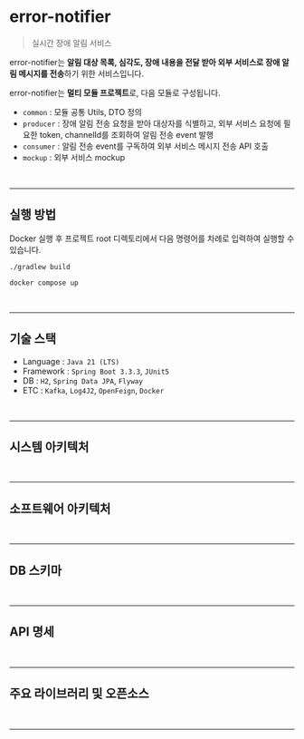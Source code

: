 # error-notifier
> 실시간 장애 알림 서비스


error-notifier는 **알림 대상 목록, 심각도, 장애 내용을 전달 받아 외부 서비스로 장애 알림 메시지를 전송**하기 위한 서비스입니다.

error-notifier는 **멀티 모듈 프로젝트**로, 다음 모듈로 구성됩니다.

- `common` : 모듈 공통 Utils, DTO 정의
- `producer` : 장애 알림 전송 요청을 받아 대상자를 식별하고, 외부 서비스 요청에 필요한 token, channelId를 조회하여 알림 전송 event 발행
- `consumer` : 알림 전송 event를 구독하여 외부 서비스 메시지 전송 API 호출
- `mockup` : 외부 서비스 mockup

<br>

---

## 실행 방법

Docker 실행 후 프로젝트 root 디렉토리에서 다음 명령어를 차례로 입력하여 실행할 수 있습니다.

```
./gradlew build

docker compose up
```

<br>

---

## 기술 스택

- Language : `Java 21 (LTS)`
- Framework : `Spring Boot 3.3.3`, `JUnit5`
- DB : `H2`, `Spring Data JPA`, `Flyway`
- ETC : `Kafka`, `Log4J2`, `OpenFeign`, `Docker`

<br>

---

## 시스템 아키텍처

<br>

---

## 소프트웨어 아키텍처

<br>

---

## DB 스키마

<br>

---

## API 명세

<br>

---

## 주요 라이브러리 및 오픈소스

<br>

---

